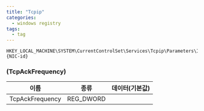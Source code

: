 ```yaml
---
title: "Tcpip"
categories:
  - windows registry
tags:
  - tag
---
```

```
HKEY_LOCAL_MACHINE\SYSTEM\CurrentControlSet\Services\Tcpip\Parameters\Interfaces\{NIC-id}
```
### (TcpAckFrequency)

|이름|종류|데이터(기본값)|
|---|---|---|
|TcpAckFrequency|REG_DWORD||
